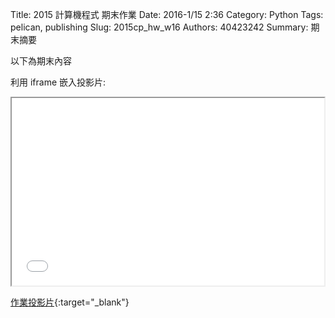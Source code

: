 Title: 2015 計算機程式 期末作業
Date: 2016-1/15 2:36
Category: Python
Tags: pelican, publishing
Slug: 2015cp_hw_w16
Authors: 40423242
Summary: 期末摘要

以下為期末內容

利用 iframe 嵌入投影片:

<iframe src="40423242_cp_w16_p.html" width="500" height="300"></iframe>

[作業投影片](40423242_cp_w16_p.html){:target="_blank"}


